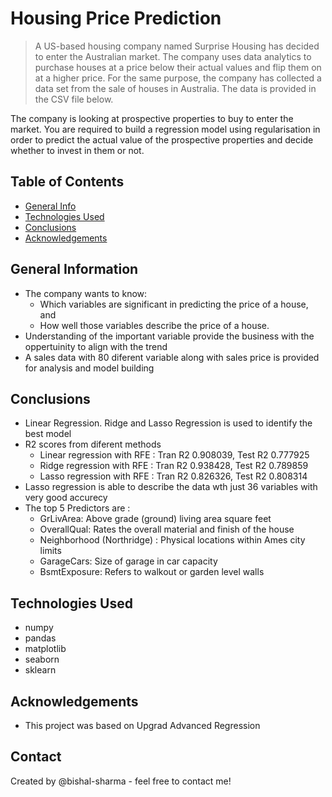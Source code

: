 # Housing Price Prediction
> A US-based housing company named Surprise Housing has decided to enter the Australian market. The company uses data analytics to purchase houses at a price below their actual values and flip them on at a higher price. For the same purpose, the company has collected a data set from the sale of houses in Australia. The data is provided in the CSV file below.

The company is looking at prospective properties to buy to enter the market. You are required to build a regression model using regularisation in order to predict the actual value of the prospective properties and decide whether to invest in them or not.


## Table of Contents
* [General Info](#general-information)
* [Technologies Used](#technologies-used)
* [Conclusions](#conclusions)
* [Acknowledgements](#acknowledgements)

<!-- You can include any other section that is pertinent to your problem -->

## General Information
- The company wants to know:
    - Which variables are significant in predicting the price of a house, and
    - How well those variables describe the price of a house.
- Understanding of the important variable provide the business with the oppertuinity to align with the trend
- A sales data with 80 diferent variable along with sales price is provided for analysis and model building

<!-- You don't have to answer all the questions - just the ones relevant to your project. -->

## Conclusions
- Linear Regression. Ridge and Lasso Regression is used to identify the best model
- R2 scores from diferent methods
    - Linear regression with RFE : Tran R2 0.908039, Test R2 0.777925
    - Ridge regression with RFE : Tran R2 0.938428, Test R2 0.789859
    - Lasso regression with RFE : Tran R2 0.826326, Test R2 0.808314
- Lasso regression is able to describe the data wth just 36 variables with very good accurecy
- The top 5 Predictors are :
    - GrLivArea: Above grade (ground) living area square feet
    - OverallQual: Rates the overall material and finish of the house
    - Neighborhood (Northridge) : Physical locations within Ames city limits
    - GarageCars: Size of garage in car capacity
    - BsmtExposure: Refers to walkout or garden level walls

<!-- You don't have to answer all the questions - just the ones relevant to your project. -->


## Technologies Used
- numpy
- pandas
- matplotlib
- seaborn
- sklearn

<!-- As the libraries versions keep on changing, it is recommended to mention the version of library used in this project -->

## Acknowledgements

- This project was based on Upgrad Advanced Regression


## Contact
Created by @bishal-sharma - feel free to contact me!


<!-- Optional -->
<!-- ## License -->
<!-- This project is open source and available under the [... License](). -->

<!-- You don't have to include all sections - just the one's relevant to your project -->